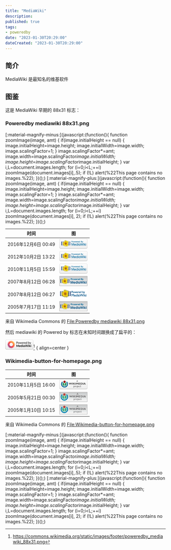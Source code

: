 ```yaml
---
title: "MediaWiki"
description:
published: true
tags:
- poweredby
date: "2023-01-30T20:29:00"
dateCreated: "2023-01-30T20:29:00"
---
```


## 简介

MediaWiki 是最知名的维基软件

## 图鉴

这是 MediaWiki 早期的 88x31 标志：

### Poweredby mediawiki 88x31.png

[:material-magnify-minus:](javascript:(function(){ function zoomImage(image, amt) { if(image.initialHeight == null) { image.initialHeight=image.height; image.initialWidth=image.width; image.scalingFactor=1; } image.scalingFactor*=amt; image.width=image.scalingFactor*image.initialWidth; image.height=image.scalingFactor*image.initialHeight; } var i,L=document.images.length; for (i=0;i<L;++i) zoomImage(document.images[i],.5); if (!L) alert(%22This page contains no images.%22); })();)
[:material-magnify-plus:](javascript:(function(){ function zoomImage(image, amt) { if(image.initialHeight == null) { image.initialHeight=image.height; image.initialWidth=image.width; image.scalingFactor=1; } image.scalingFactor*=amt; image.width=image.scalingFactor*image.initialWidth; image.height=image.scalingFactor*image.initialHeight; } var i,L=document.images.length; for (i=0;i<L;++i) zoomImage(document.images[i], 2); if (!L) alert(%22This page contains no images.%22); })();)

| 时间                | 图                                                                                               |
| ------------------- | ------------------------------------------------------------------------------------------------ |
| 2016年12月6日 00:49 | ![Poweredby_medi](/src/status/MediaWiki/Poweredby_mediawiki_88x31/Poweredby_mediawiki_88x31.png) |
| 2012年10月2日 13:22 | ![20161206004957](/src/status/MediaWiki/Poweredby_mediawiki_88x31/20161206004957.png)            |
| 2010年11月5日 15:59 | ![20121002132243](/src/status/MediaWiki/Poweredby_mediawiki_88x31/20121002132243.png)            |
| 2007年8月12日 06:28 | ![20101105155933](/src/status/MediaWiki/Poweredby_mediawiki_88x31/20101105155933.png)            |
| 2007年8月12日 06:27 | ![20070812062833](/src/status/MediaWiki/Poweredby_mediawiki_88x31/20070812062833.png)            |
| 2005年7月17日 11:19 | ![20070812062725](/src/status/MediaWiki/Poweredby_mediawiki_88x31/20070812062725.png)            |

来自 Wikimedia Commons 的 [File:Poweredby mediawiki 88x31.png](https://commons.wikimedia.org/wiki/File:Poweredby_mediawiki_88x31.png)

然后 mediawiki 的 Powered by 标志在未知时间跟换成了扁平的：

![mediawiki 新的 Powered by 标志](/src/status/MediaWiki/new/poweredby_mediawiki_88x31.png)[^npd]
{ align=center }

[^npd]: <https://commons.wikimedia.org/static/images/footer/poweredby_mediawiki_88x31.png>

### Wikimedia-button-for-homepage.png

| 时间                | 图                                                                                                       |
| ------------------- | -------------------------------------------------------------------------------------------------------- |
| 2010年11月5日 16:00 | ![Wikimedia-butt](/src/status/MediaWiki/Wikimedia-button-for-homepage/Wikimedia-button-for-homepage.png) |
| 2005年5月21日 00:30 | ![20101105160003](/src/status/MediaWiki/Wikimedia-button-for-homepage/20101105160003.png)                    |
| 2005年1月10日 10:15 | ![20050521000252](/src/status/MediaWiki/Wikimedia-button-for-homepage/20050521000252.png)                    |

来自 Wikimedia Commons 的 [File:Wikimedia-button-for-homepage.png](https://commons.wikimedia.org/wiki/File:Wikimedia-button-for-homepage.png)

[:material-magnify-minus:](javascript:(function(){ function zoomImage(image, amt) { if(image.initialHeight == null) { image.initialHeight=image.height; image.initialWidth=image.width; image.scalingFactor=1; } image.scalingFactor*=amt; image.width=image.scalingFactor*image.initialWidth; image.height=image.scalingFactor*image.initialHeight; } var i,L=document.images.length; for (i=0;i<L;++i) zoomImage(document.images[i],.5); if (!L) alert(%22This page contains no images.%22); })();)
[:material-magnify-plus:](javascript:(function(){ function zoomImage(image, amt) { if(image.initialHeight == null) { image.initialHeight=image.height; image.initialWidth=image.width; image.scalingFactor=1; } image.scalingFactor*=amt; image.width=image.scalingFactor*image.initialWidth; image.height=image.scalingFactor*image.initialHeight; } var i,L=document.images.length; for (i=0;i<L;++i) zoomImage(document.images[i], 2); if (!L) alert(%22This page contains no images.%22); })();)
